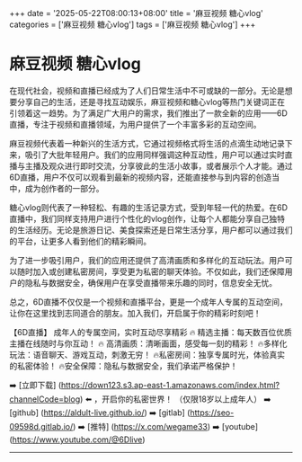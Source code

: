 +++
date = '2025-05-22T08:00:13+08:00'
title = '麻豆视频 糖心vlog'
categories = ['麻豆视频 糖心vlog']
tags = ['麻豆视频 糖心vlog']
+++

# 麻豆视频 糖心vlog

在现代社会，视频和直播已经成为了人们日常生活中不可或缺的一部分。无论是想要分享自己的生活，还是寻找互动娱乐，麻豆视频和糖心vlog等热门关键词正在引领着这一趋势。为了满足广大用户的需求，我们推出了一款全新的应用——6D直播，专注于视频和直播领域，为用户提供了一个丰富多彩的互动空间。

麻豆视频代表着一种新兴的生活方式，它通过视频格式将生活的点滴生动地记录下来，吸引了大批年轻用户。我们的应用同样强调这种互动性，用户可以通过实时直播与主播及观众进行即时交流，分享彼此的生活小故事，或者展示个人才能。通过6D直播，用户不仅可以观看到最新的视频内容，还能直接参与到内容的创造当中，成为创作者的一部分。

糖心vlog则代表了一种轻松、有趣的生活记录方式，受到年轻一代的热爱。在6D直播中，我们同样支持用户进行个性化的vlog创作，让每个人都能分享自己独特的生活经历。无论是旅游日记、美食探索还是日常生活分享，用户都可以通过我们的平台，让更多人看到他们的精彩瞬间。

为了进一步吸引用户，我们的应用还提供了高清画质和多样化的互动玩法。用户可以随时加入或创建私密房间，享受更为私密的聊天体验。不仅如此，我们还保障用户的隐私与数据安全，确保用户在享受直播带来乐趣的同时，信息安全无忧。

总之，6D直播不仅仅是一个视频和直播平台，更是一个成年人专属的互动空间，让你在这里找到志同道合的朋友。加入我们，开启属于你的精彩时刻吧！

【6D直播】
成年人的专属空间，实时互动尽享精彩
🔥 精选主播：每天数百位优质主播在线随时与你互动！
🔥 高清画质：清晰画面，感受每一刻的精彩！
🔥多样化玩法：语音聊天、游戏互动，刺激无穷！
🔥私密房间：独享专属时光，体验真实的私密体验！
🔥安全保障：隐私与数据安全，我们承诺严格保护！

➡️ [立即下载] (https://down123.s3.ap-east-1.amazonaws.com/index.html?channelCode=blog) ⬅️ ，开启你的私密世界！ （仅限18岁以上成年人）
➡️ [github] (https://aldult-live.github.io/)
➡️ [gitlab] (https://seo-09598d.gitlab.io/)
➡️ [推特] (https://x.com/wegame33)
➡️ [youtube] (https://www.youtube.com/@6Dlive)

---
